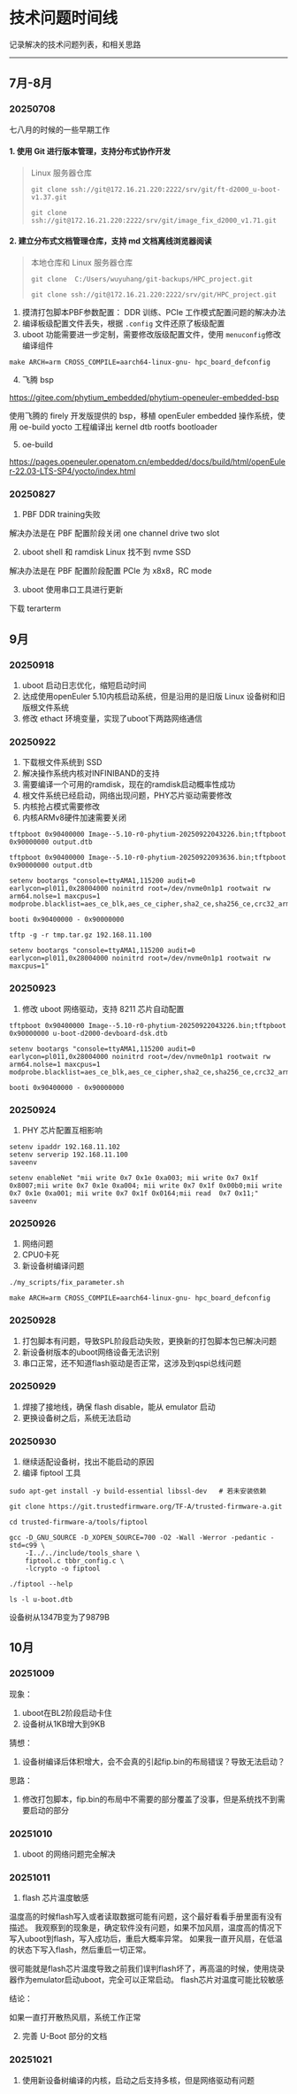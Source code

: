 # 技术问题时间线

记录解决的技术问题列表，和相关思路

---

## 7月-8月

### 20250708

七八月的时候的一些早期工作

#### 1. 使用 Git 进行版本管理，支持分布式协作开发

> Linux 服务器仓库
> ```text
> git clone ssh://git@172.16.21.220:2222/srv/git/ft-d2000_u-boot-v1.37.git
> ```
> ```text
> git clone ssh://git@172.16.21.220:2222/srv/git/image_fix_d2000_v1.71.git
> ```

#### 2. 建立分布式文档管理仓库，支持 md 文档离线浏览器阅读

> 本地仓库和 Linux 服务器仓库
> ```text
> git clone  C:/Users/wuyuhang/git-backups/HPC_project.git
> ```
> ```text
> git clone ssh://git@172.16.21.220:2222/srv/git/HPC_project.git
> ```

1. 摸清打包脚本PBF参数配置： DDR 训练、PCIe 工作模式配置问题的解决办法
2. 编译板级配置文件丢失，根据 `.config` 文件还原了板级配置
3. uboot 功能需要进一步定制，需要修改版级配置文件，使用 `menuconfig`修改编译组件

```text
make ARCH=arm CROSS_COMPILE=aarch64-linux-gnu- hpc_board_defconfig
```

4. 飞腾 bsp

https://gitee.com/phytium_embedded/phytium-openeuler-embedded-bsp

使用飞腾的 firely 开发版提供的 bsp，移植 openEuler embedded 操作系统，使用 oe-build yocto 工程编译出
kernel dtb rootfs bootloader

5. oe-build

https://pages.openeuler.openatom.cn/embedded/docs/build/html/openEuler-22.03-LTS-SP4/yocto/index.html

### 20250827

1. PBF DDR training失败

解决办法是在 PBF 配置阶段关闭 one channel drive two slot

2. uboot shell 和 ramdisk Linux 找不到 nvme SSD

解决办法是在 PBF 配置阶段配置 PCIe 为 x8x8，RC mode

3. uboot 使用串口工具进行更新

下载 terarterm

## 9月

### 20250918

1. uboot 启动日志优化，缩短启动时间
2. 达成使用openEuler 5.10内核启动系统，但是沿用的是旧版 Linux 设备树和旧版根文件系统
3. 修改 ethact 环境变量，实现了uboot下两路网络通信

### 20250922

1. 下载根文件系统到 SSD
2. 解决操作系统内核对INFINIBAND的支持
3. 需要编译一个可用的ramdisk，现在的ramdisk启动概率性成功
4. 根文件系统已经启动，网络出现问题，PHY芯片驱动需要修改
5. 内核抢占模式需要修改
6. 内核ARMv8硬件加速需要关闭

```text
tftpboot 0x90400000 Image--5.10-r0-phytium-20250922043226.bin;tftpboot 0x90000000 output.dtb
```

```text
tftpboot 0x90400000 Image--5.10-r0-phytium-20250922093636.bin;tftpboot 0x90000000 output.dtb
```

```text
setenv bootargs "console=ttyAMA1,115200 audit=0 earlycon=pl011,0x28004000 noinitrd root=/dev/nvme0n1p1 rootwait rw arm64.nolse=1 maxcpus=1 modprobe.blacklist=aes_ce_blk,aes_ce_cipher,sha2_ce,sha256_ce,crc32_arm64,crc32c_arm64,crc32"
```

```text
booti 0x90400000 - 0x90000000
```

```text
tftp -g -r tmp.tar.gz 192.168.11.100
```

```text
setenv bootargs "console=ttyAMA1,115200 audit=0 earlycon=pl011,0x28004000 noinitrd root=/dev/nvme0n1p1 rootwait rw maxcpus=1"
```

### 20250923

1. 修改 uboot 网络驱动，支持 8211 芯片自动配置

```text
tftpboot 0x90400000 Image--5.10-r0-phytium-20250922043226.bin;tftpboot 0x90000000 u-boot-d2000-devboard-dsk.dtb
```

```text
setenv bootargs "console=ttyAMA1,115200 audit=0 earlycon=pl011,0x28004000 noinitrd root=/dev/nvme0n1p1 rootwait rw arm64.nolse=1 maxcpus=1 modprobe.blacklist=aes_ce_blk,aes_ce_cipher,sha2_ce,sha256_ce,crc32_arm64,crc32c_arm64,crc32"
```

```text
booti 0x90400000 - 0x90000000
```

### 20250924

1. PHY 芯片配置互相影响

```text
setenv ipaddr 192.168.11.102
setenv serverip 192.168.11.100
saveenv
```

```text
setenv enableNet "mii write 0x7 0x1e 0xa003; mii write 0x7 0x1f 0x8007;mii write 0x7 0x1e 0xa004; mii write 0x7 0x1f 0x00b0;mii write 0x7 0x1e 0xa001; mii write 0x7 0x1f 0x0164;mii read  0x7 0x11;"
saveenv
```

### 20250926

1. 网络问题
2. CPU0卡死
3. 新设备树编译问题

```text
./my_scripts/fix_parameter.sh
```

```text
make ARCH=arm CROSS_COMPILE=aarch64-linux-gnu- hpc_board_defconfig
```

### 20250928

1. 打包脚本有问题，导致SPL阶段启动失败，更换新的打包脚本包已解决问题
2. 新设备树版本的uboot网络设备无法识别
3. 串口正常，还不知道flash驱动是否正常，这涉及到qspi总线问题

### 20250929

1. 焊接了接地线，确保 flash disable，能从 emulator 启动
2. 更换设备树之后，系统无法启动

### 20250930

1. 继续适配设备树，找出不能启动的原因
2. 编译 fiptool 工具

```text
sudo apt-get install -y build-essential libssl-dev   # 若未安装依赖

git clone https://git.trustedfirmware.org/TF-A/trusted-firmware-a.git

cd trusted-firmware-a/tools/fiptool

gcc -D_GNU_SOURCE -D_XOPEN_SOURCE=700 -O2 -Wall -Werror -pedantic -std=c99 \
    -I../../include/tools_share \
    fiptool.c tbbr_config.c \
    -lcrypto -o fiptool

./fiptool --help
```

```text
ls -l u-boot.dtb
```

设备树从1347B变为了9879B

## 10月

### 20251009

现象：

1. uboot在BL2阶段启动卡住
2. 设备树从1KB增大到9KB

猜想：

1. 设备树编译后体积增大，会不会真的引起fip.bin的布局错误？导致无法启动？

思路：

1. 修改打包脚本，fip.bin的布局中不需要的部分覆盖了没事，但是系统找不到需要启动的部分

### 20251010

1. uboot 的网络问题完全解决

### 20251011

1. flash 芯片温度敏感

温度高的时候flash写入或者读取数据可能有问题，这个最好看看手册里面有没有描述。
我观察到的现象是，确定软件没有问题，如果不加风扇，温度高的情况下写入uboot到flash，写入成功后，重启大概率异常。
如果我一直开风扇，在低温的状态下写入flash，然后重启一切正常。

很可能就是flash芯片温度导致之前我们误判flash坏了，再高温的时候，使用烧录器作为emulator启动uboot，完全可以正常启动。
flash芯片对温度可能比较敏感

结论：

如果一直打开散热风扇，系统工作正常

2. 完善 U-Boot 部分的文档

### 20251021

1. 使用新设备树编译的内核，启动之后支持多核，但是网络驱动有问题

